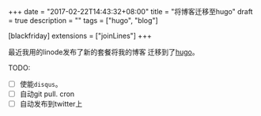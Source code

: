 +++
date = "2017-02-22T14:43:32+08:00"
title = "将博客迁移至hugo"
draft = true
description = ""
tags = ["hugo", "blog"]

[blackfriday]
  extensions = ["joinLines"]
+++

最近我用的linode发布了新的套餐将我的博客
迁移到了[hugo](https://gohugo.io/)。

TODO:

- [ ] 使能`disqus`。
- [ ] 自动git pull. cron
- [ ] 自动发布到twitter上
